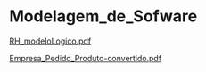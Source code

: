 # Modelagem_de_Sofware
[RH_modeloLogico.pdf](https://github.com/yagohpt11221/Modelagem_de_Sofware/files/7612488/RH_modeloLogico.pdf)

[Empresa_Pedido_Produto-convertido.pdf](https://github.com/yagohpt11221/Modelagem_de_Sofware/files/7612494/Empresa_Pedido_Produto-convertido.pdf)

